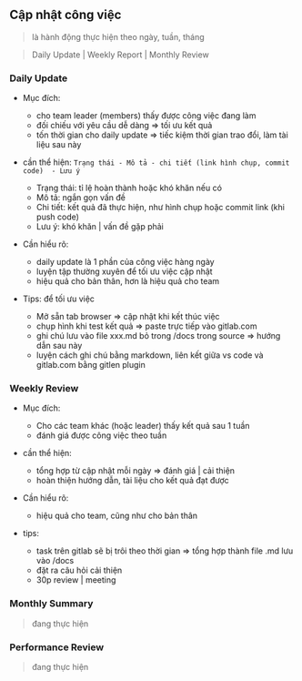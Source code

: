 

## Cập nhật công việc
> là hành động thực hiện theo ngày, tuần, tháng

> Daily Update | Weekly Report | Monthly Review 

### Daily Update
- Mục đích: 
    - cho team leader (members) thấy được công việc đang làm 
    - đối chiếu với yêu cầu dễ dàng => tối ưu kết quả
    - tốn thời gian cho daily update => tiếc kiệm thời gian trao đổi, làm tài liệu sau này

- cần thể hiện: `Trạng thái - Mô tả - chi tiết (link hình chụp, commit code)  - Lưu ý`
    - Trạng thái: tỉ lệ hoàn thành hoặc khó khăn nếu có
    - Mô tả: ngắn gọn vấn đề 
    - Chi tiết: kết quả đã thực hiện, như hình chụp hoặc commit link (khi push code)
    - Lưu ý: khó khăn | vấn đề gặp phải

- Cần hiểu rõ:
    - daily update là 1 phần của công việc hàng ngày
    - luyện tập thường xuyên để tối ưu việc cập nhật
    - hiệu quả cho bản thân, hơn là hiệu quả cho team
    
- Tips: để tối ưu việc
    - Mở sẵn tab browser => cập nhật khi kết thúc việc
    - chụp hình khi test kết quả => paste trực tiếp vào gitlab.com
    - ghi chú lưu vào file xxx.md bỏ trong /docs trong source => hướng dẫn sau này
    - luyện cách ghi chú bằng markdown, liên kết giữa vs code và gitlab.com bằng gitlen plugin

### Weekly Review
- Mục đích: 
    - Cho các team khác (hoặc leader) thấy kết quả sau 1 tuần 
    - đánh giá được công việc theo tuần 

- cần thể hiện:
    - tổng hợp từ cập nhật mỗi ngày => đánh giá | cải thiện
    - hoàn thiện hướng dẫn, tài liệu cho kết quả đạt được

- Cần hiểu rõ:
    - hiệu quả cho team, cũng như cho bản thân
    
- tips:
    - task trên gitlab sẽ bị trôi theo thời gian => tổng hợp thành file .md lưu vào /docs 
    - đặt ra câu hỏi cải thiện 
    - 30p review | meeting     

### Monthly Summary
> đang thực hiện

### Performance Review
> đang thực hiện